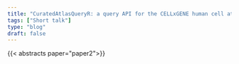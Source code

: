 ```yaml
---
title: "CuratedAtlasQueryR: a query API for the CELLxGENE human cell atlas enables defining a body map of immune composition through ageing"
tags: ["Short talk"]
type: "blog"
draft: false
---
```


{{< abstracts paper="paper2">}}


